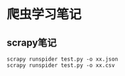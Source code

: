 # 爬虫学习笔记

## scrapy笔记
```shell
scrapy runspider test.py -o xx.json
scrapy runspider test.py -o xx.csv
```